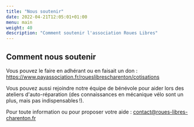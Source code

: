 ```yaml
---
title: "Nous soutenir"
date: 2022-04-21T12:05:01+01:00
menu: main
weight: 40
description: "Comment soutenir l'association Roues Libres"
---
```


## Comment nous soutenir

Vous pouvez le faire en adhérant ou en faisait un don : https://www.payassociation.fr/roueslibrescharenton/cotisations

Vous pouvez aussi rejoindre notre équipe de bénévole pour aider lors des ateliers d'auto-réparation (des connaissances en mécanique vélo sont un plus, mais pas indispensables !).

Pour toute information ou pour proposer votre aide : contact@roues-libres-charenton.fr
